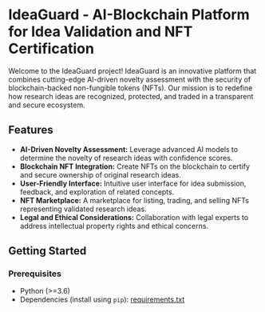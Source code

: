 # IdeaGuard - AI-Blockchain Platform for Idea Validation and NFT Certification

Welcome to the IdeaGuard project! IdeaGuard is an innovative platform that combines cutting-edge AI-driven novelty assessment with the security of blockchain-backed non-fungible tokens (NFTs). Our mission is to redefine how research ideas are recognized, protected, and traded in a transparent and secure ecosystem.

## Features

- **AI-Driven Novelty Assessment:** Leverage advanced AI models to determine the novelty of research ideas with confidence scores.
- **Blockchain NFT Integration:** Create NFTs on the blockchain to certify and secure ownership of original research ideas.
- **User-Friendly Interface:** Intuitive user interface for idea submission, feedback, and exploration of related concepts.
- **NFT Marketplace:** A marketplace for listing, trading, and selling NFTs representing validated research ideas.
- **Legal and Ethical Considerations:** Collaboration with legal experts to address intellectual property rights and ethical concerns.

## Getting Started

### Prerequisites

- Python (>=3.6)
- Dependencies (install using `pip`): [requirements.txt](requirements.txt)
